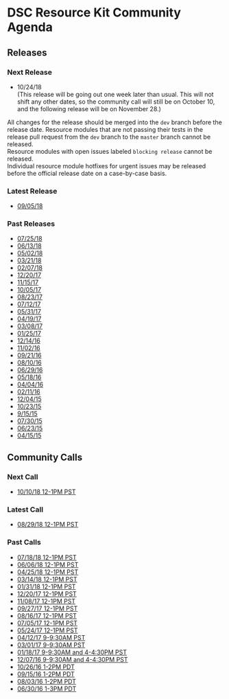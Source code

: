 # DSC Resource Kit Community Agenda

## Releases

### Next Release

- 10/24/18  
  (This release will be going out one week later than usual. This will not shift any other dates, so the community call will still be on October 10, and the following release will be on November 28.)

All changes for the release should be merged into the `dev` branch before the release date. 
Resource modules that are not passing their tests in the release pull request from the `dev` branch to the `master` branch cannot be released.  
Resource modules with open issues labeled `blocking release` cannot be released.  
Individual resource module hotfixes for urgent issues may be released before the official release date on a case-by-case basis.  

### Latest Release

- [09/05/18](https://blogs.msdn.microsoft.com/powershell/2018/09/05/dsc-resource-kit-release-september-2018/)

### Past Releases

- [07/25/18](https://blogs.msdn.microsoft.com/powershell/2018/07/25/dsc-resource-kit-release-july-2018/)
- [06/13/18](https://blogs.msdn.microsoft.com/powershell/2018/06/13/dsc-resource-kit-release-june-2018/)
- [05/02/18](https://blogs.msdn.microsoft.com/powershell/2018/05/02/dsc-resource-kit-release-may-2018/)
- [03/21/18](https://blogs.msdn.microsoft.com/powershell/2018/03/21/dsc-resource-kit-release-march-2018/)
- [02/07/18](https://blogs.msdn.microsoft.com/powershell/2018/02/07/dsc-resource-kit-release-february-2018/)
- [12/20/17](https://blogs.msdn.microsoft.com/powershell/2017/12/20/dsc-resource-kit-release-december-2017/)
- [11/15/17](https://blogs.msdn.microsoft.com/powershell/2017/11/15/dsc-resource-kit-release-november-2017/)
- [10/05/17](https://blogs.msdn.microsoft.com/powershell/2017/10/05/dsc-resource-kit-release-october-2017/)
- [08/23/17](https://blogs.msdn.microsoft.com/powershell/2017/08/23/dsc-resource-kit-release-august-2017/)
- [07/12/17](https://blogs.msdn.microsoft.com/powershell/2017/07/12/dsc-resource-kit-release-july-2017/)
- [05/31/17](https://blogs.msdn.microsoft.com/powershell/2017/05/31/dsc-resource-kit-release-may-2017/)
- [04/19/17](https://blogs.msdn.microsoft.com/powershell/2017/04/19/dsc-resource-kit-release-april-2017/)
- [03/08/17](https://blogs.msdn.microsoft.com/powershell/2017/03/08/dsc-resource-kit-release-march-2017/)
- [01/25/17](https://blogs.msdn.microsoft.com/powershell/2017/01/25/dsc-resource-kit-release-january-2017/)
- [12/14/16](https://blogs.msdn.microsoft.com/powershell/2016/12/14/dsc-resource-kit-release-december-2016/)
- [11/02/16](https://blogs.msdn.microsoft.com/powershell/2016/11/02/dsc-resource-kit-november-2016-release/)
- [09/21/16](https://blogs.msdn.microsoft.com/powershell/2016/09/21/dsc-resource-kit-september-release/)
- [08/10/16](https://blogs.msdn.microsoft.com/powershell/2016/08/10/dsc-resource-kit-august-release/)
- [06/29/16](https://blogs.msdn.microsoft.com/powershell/2016/06/29/dsc-resource-kit-june-release/)
- [05/18/16](https://blogs.msdn.microsoft.com/powershell/2016/05/18/dsc-resource-kit-anniversary-release/)
- [04/04/16](https://blogs.msdn.microsoft.com/powershell/2016/04/04/dsc-resource-kit-update/)
- [02/11/16](https://blogs.msdn.microsoft.com/powershell/2016/02/11/dsc-resource-kit-gets-even-bigger/)
- [12/04/15](https://blogs.msdn.microsoft.com/powershell/2015/12/04/recent-updates-to-dsc-resource-kit/)
- [10/23/15](https://blogs.msdn.microsoft.com/powershell/2015/10/23/dsc-resource-kit-updates-are-here/)
- [9/15/15](https://blogs.msdn.microsoft.com/powershell/2015/09/15/updated-dsc-resource-kit-available-in-the-powershell-gallery/)
- [07/30/15](https://blogs.msdn.microsoft.com/powershell/2015/07/30/whats-new-in-dsc-resource-kit/)
- [06/23/15](https://blogs.msdn.microsoft.com/powershell/2015/06/23/dsc-resource-kit-flourishes-as-open-source/)
- [04/15/15](https://blogs.msdn.microsoft.com/powershell/2015/04/27/dsc-resource-kit-moved-to-github/)

## Community Calls

### Next Call

- [10/10/18 12-1PM PST](https://github.com/PowerShell/DscResources/blob/master/CommunityCalls/2018-10-10)

### Latest Call

- [08/29/18 12-1PM PST](https://github.com/PowerShell/DscResources/blob/master/CommunityCalls/2018-08-29)

### Past Calls

- [07/18/18 12-1PM PST](https://github.com/PowerShell/DscResources/blob/master/CommunityCalls/2018-07-18)
- [06/06/18 12-1PM PST](https://github.com/PowerShell/DscResources/tree/master/CommunityCalls/2018-06-06)
- [04/25/18 12-1PM PST](https://github.com/PowerShell/DscResources/tree/master/CommunityCalls/2018-04-25)
- [03/14/18 12-1PM PST](https://github.com/PowerShell/DscResources/tree/master/CommunityCalls/2018-03-14)
- [01/31/18 12-1PM PST](https://github.com/PowerShell/DscResources/tree/master/CommunityCalls/2018-01-31)
- [12/20/17 12-1PM PST](https://github.com/PowerShell/DscResources/blob/master/CommunityCalls/2017-12-20)
- [11/08/17 12-1PM PST](https://github.com/PowerShell/DscResources/tree/master/CommunityCalls/2017-11-08)
- [09/27/17 12-1PM PST](https://github.com/PowerShell/DscResources/blob/master/CommunityCalls/2017-09-27)
- [08/16/17 12-1PM PST](https://github.com/PowerShell/DscResources/blob/master/CommunityCalls/2017-08-16)
- [07/05/17 12-1PM PST](https://github.com/PowerShell/DscResources/blob/master/CommunityCalls/2017-07-05)
- [05/24/17 12-1PM PST](https://github.com/PowerShell/DscResources/blob/master/CommunityCalls/2017-05-24)
- [04/12/17 9-9:30AM PST](https://github.com/PowerShell/DscResources/blob/master/CommunityCalls/04-12-17)
- [03/01/17 9-9:30AM PST](https://github.com/PowerShell/DscResources/blob/master/CommunityCalls/03-01-17)
- [01/18/17 9-9:30AM and 4-4:30PM PST](https://github.com/PowerShell/DscResources/blob/master/CommunityCalls/01-18-17)
- [12/07/16 9-9:30AM and 4-4:30PM PST](https://github.com/PowerShell/DscResources/blob/master/CommunityCalls/12-07-16)
- [10/26/16 1-2PM PDT](https://github.com/PowerShell/DscResources/blob/master/CommunityCalls/10-26-16)
- [09/15/16 1-2PM PDT](https://github.com/PowerShell/DscResources/blob/master/CommunityCalls/09-15-16)
- [08/03/16 1-2PM PDT](https://github.com/PowerShell/DscResources/blob/master/CommunityCalls/08-03-16)
- [06/30/16 1-3PM PDT](https://github.com/PowerShell/DscResources/tree/master/CommunityCalls/06-30-16)
